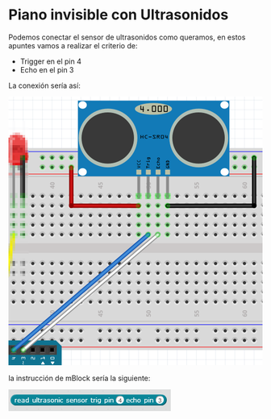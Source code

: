 
# Piano invisible con Ultrasonidos

Podemos conectar el sensor de ultrasonidos como queramos, en estos apuntes vamos a realizar el criterio de:

- Trigger en el pin 4
- Echo en el pin 3

La conexión sería así:

<img width="504" height="533" src="img/conexionUS.png" />

la instrucción de mBlock sería la siguiente:

<img width="322" height="43" src="img/instruccionUS.png" />

